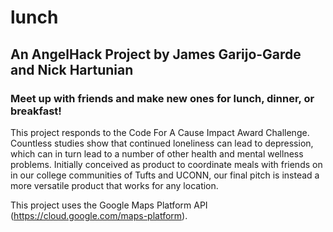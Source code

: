 lunch
=====
## An AngelHack Project by James Garijo-Garde and Nick Hartunian

### Meet up with friends and make new ones for lunch, dinner, or breakfast!

This project responds to the Code For A Cause Impact Award Challenge. Countless studies show that continued loneliness can lead to depression, which can in turn lead to a number of other health and mental wellness problems. Initially conceived as product to coordinate meals with friends on in our college communities of Tufts and UCONN, our final pitch is instead a more versatile product that works for any location.

This project uses the Google Maps Platform API (https://cloud.google.com/maps-platform).